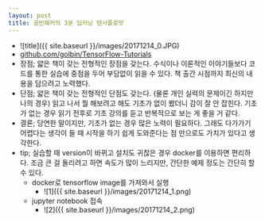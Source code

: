 ```yaml
---
layout: post
title: 골빈해커의 3분 딥러닝 텐서플로맛
---
```


* ![title]({{ site.baseurl }}/images/20171214_0.JPG)
* [github.com/golbin/TensorFlow-Tutorials](https://github.com/golbin/TensorFlow-Tutorials)
* 장점; 얇은 책이 갖는 전형적인 장점을 갖는다. 수식이나 이론적인 이야기들보다 코드를 통한 실습에 중점을 두어 부담없이 읽을 수 있다. 책 출간 시점까지 최신의 내용을 담으려고 노력했다.
* 단점; 얇은 책이 갖는 전형적인 단점도 갖는다. (물론 개인 실력의 문제이긴 하지만 나의 경우) 읽고 나서 뭘 해보려고 해도 기초가 없이 봤더니 감이 잘 안 잡힌다. 기초가 없는 경우 읽기 전후로 기초 강의를 듣고 반복적으로 보는 게 좋을 거 같다.
* 결론; 당연한 말이지만, 기초가 없는 경우 많은 노력이 필요하다. 그래도 다가가기 어렵다는 생각이 들 때 시작을 하기 쉽게 도와준다는 점 만으로도 가치가 있다고 생각한다.
* tip; 실습할 때 version이 바뀌고 설치도 귀찮은 경우 docker를 이용하면 편리하다. 조금 큰 걸 돌리려고 하면 속도가 많이 느리지만, 간단한 예제 정도는 간단히 할 수 있다.
  * docker로 tensorflow image를 가져와서 실행
    * ![1]({{ site.baseurl }}/images/20171214_1.png)
  * jupyter notebook 접속
    * ![2]({{ site.baseurl }}/images/20171214_2.png)
